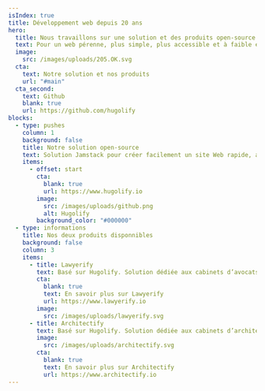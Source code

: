 ```yaml
---
isIndex: true
title: Développement web depuis 20 ans
hero:
  title: Nous travaillons sur une solution et des produits open-source
  text: Pour un web pérenne, plus simple, plus accessible et à faible émission de carbone.
  image:
    src: /images/uploads/205.OK.svg
  cta:
    text: Notre solution et nos produits
    url: "#main"
  cta_second:
    text: Github
    blank: true
    url: https://github.com/hugolify
blocks:
  - type: pushes
    column: 1
    background: false
    title: Notre solution open-source
    text: Solution Jamstack pour créer facilement un site Web rapide, aussi accessible que possible et à faible émission de carbone.
    items:
      - offset: start
        cta:
          blank: true
          url: https://www.hugolify.io
        image:
          src: /images/uploads/github.png
          alt: Hugolify
        background_color: "#000000"
  - type: informations
    title: Nos deux produits disponnibles
    background: false
    column: 3
    items:
      - title: Lawyerify
        text: Basé sur Hugolify. Solution dédiée aux cabinets d’avocats.
        cta:
          blank: true
          text: En savoir plus sur Lawyerify
          url: https://www.lawyerify.io
        image:
          src: /images/uploads/lawyerify.svg
      - title: Architectify
        text: Basé sur Hugolify. Solution dédiée aux cabinets d’architectes.
        image:
          src: /images/uploads/architectify.svg
        cta:
          blank: true
          text: En savoir plus sur Architectify
          url: https://www.architectify.io
---
```

